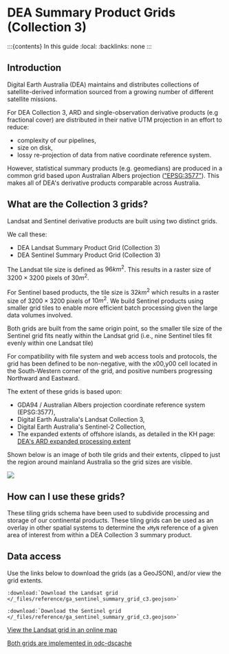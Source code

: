 # DEA Summary Product Grids (Collection 3)

:::{contents} In this guide
:local:
:backlinks: none
:::

## Introduction

Digital Earth Australia (DEA) maintains and distributes collections of
satellite-derived information sourced from a growing number of different
satellite missions.

For DEA Collection 3, ARD and single-observation derivative products (e.g fractional cover) are
distributed in their native UTM projection in an effort to reduce:

* complexity of our pipelines,
* size on disk,
* lossy re-projection of data from native coordinate reference system.

However, statistical summary  products (e.g. geomedians) are
produced in a common grid based upon Australian Albers projection (["EPSG:3577"](https://epsg.io/3577)).
This makes all of DEA's derivative products comparable across Australia.

## What are the Collection 3 grids?

Landsat and Sentinel derivative products are built using two distinct grids.

We call these:
* DEA Landsat Summary Product Grid (Collection 3)
* DEA Sentinel Summary Product Grid (Collection 3)

The Landsat tile size is defined as $96km^2$. This results
in a raster size of $3200 \times 3200$ pixels of $30m^2$. 

For Sentinel based products, the tile size is $32km^2$ which results in a 
raster size of $3200 \times 3200$ pixels of $10m^2$.
We build Sentinel products using smaller grid tiles to enable more efficient
batch processing given the large data volumes involved.

Both grids are built from the same origin point, so the smaller tile size of
the Sentinel grid fits neatly within the Landsat grid (i.e., nine Sentinel tiles 
fit evenly within one Landsat tile)

For compatibility with file system and web access tools and protocols,
the grid has been defined to be non-negative, with the x00,y00 cell
located in the South-Western corner of the grid, and positive numbers
progressing Northward and Eastward.

The extent of these grids is based upon:

* GDA94 / Australian Albers projection coordinate reference system
  (EPSG:3577),
* Digital Earth Australia's Landsat Collection 3,
* Digital Earth Australia's Sentinel-2 Collection,
* The expanded extents of offshore islands, as detailed in the KH page: [DEA's ARD expanded processing extent](https://knowledge.dea.ga.gov.au/guides/reference/ard-expanded-processing-extent/)

Shown below is an image of both tile grids and their extents, clipped to just the region around 
mainland Australia so the grid sizes are visible.

![](/_files/reference/collection_3_grids.png)

## How can I use these grids?

These tiling grids schema have been used to subdivide processing and
storage of our continental products.
These tiling grids can be used as an overlay in other spatial systems to
determine the `xMyN` reference of a given area of interest from within a
DEA Collection 3 summary product.

## Data access

Use the links below to download the grids (as a GeoJSON), and/or view the grid extents.
```{eval-rst}
:download:`Download the Landsat grid </_files/reference/ga_sentinel_summary_grid_c3.geojson>`
```

```{eval-rst}
:download:`Download the Sentinel grid </_files/reference/ga_sentinel_summary_grid_c3.geojson>`
```

[View the Landsat grid in an online map](https://maps.dea.ga.gov.au/#share=s-yUPQrYI0zfAYDldoQSqxzHjpeKx)

[Both grids are implemented in odc-dscache](https://github.com/opendatacube/odc-dscache/blob/2dc288b379945627ba2b1c58b1fa175bbaf2189b/odc/dscache/tools/tiling.py#L51C4-L71C7)
